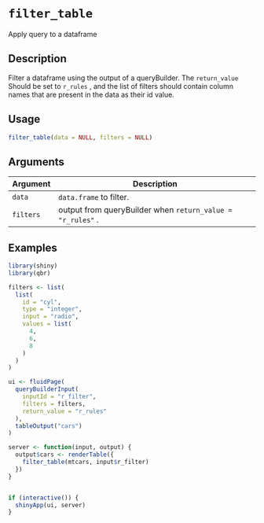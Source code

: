 # `filter_table`

Apply query to a dataframe


## Description

Filter a dataframe using the output of a queryBuilder. The `return_value` 
 Should be set to `r_rules` , and the list of filters should contain column names
 that are present in the data as their id value.


## Usage

```r
filter_table(data = NULL, filters = NULL)
```


## Arguments

Argument      |Description
------------- |----------------
`data`     |     `data.frame` to filter.
`filters`     |     output from queryBuilder when `return_value = "r_rules"` .


## Examples

```r
library(shiny)
library(qbr)

filters <- list(
  list(
    id = "cyl",
    type = "integer",
    input = "radio",
    values = list(
      4,
      6,
      8
    )
  )
)

ui <- fluidPage(
  queryBuilderInput(
    inputId = "r_filter",
    filters = filters,
    return_value = "r_rules"
  ),
  tableOutput("cars")
)

server <- function(input, output) {
  output$cars <- renderTable({
    filter_table(mtcars, input$r_filter)
  })
}


if (interactive()) {
  shinyApp(ui, server)
}
```
